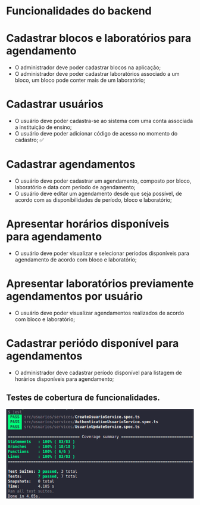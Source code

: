 # Funcionalidades do backend

# Cadastrar blocos e laboratórios para agendamento
 - O administrador deve poder cadastrar blocos na aplicação;
 - O administrador deve poder cadastrar laboratórios associado a um bloco, um bloco pode conter mais de um laboratório;

# Cadastrar usuários
 - O usuário deve poder cadastra-se ao sistema com uma conta associada a instituição de ensino;
 - O usuário deve poder adicionar código de acesso no momento do cadastro; ✅

# Cadastrar agendamentos
 - O usuário deve poder cadastrar um agendamento, composto por bloco, laboratório e data com período de agendamento;
 - O usuário deve editar um agendamento desde que seja possível, de acordo com as disponíbilidades de período, bloco e laboratório;

# Apresentar horários disponíveis para agendamento
 - O usuário deve poder visualizar e selecionar períodos disponíveis para agendamento de acordo com bloco e laboratório;

# Apresentar laboratórios previamente agendamentos por usuário
 - O usuário deve poder visualizar agendamentos realizados de acordo com bloco e laboratório;

# Cadastrar periódo disponível para agendamentos 
- O administrador deve cadastrar período disponível para listagem de horários disponíveis para agendamento;
 
## Testes de cobertura de funcionalidades.

 <img alt='GitHub language count' src='.github/teste-atualizar-usuario-2021-04-25 18-18-57.png'>
